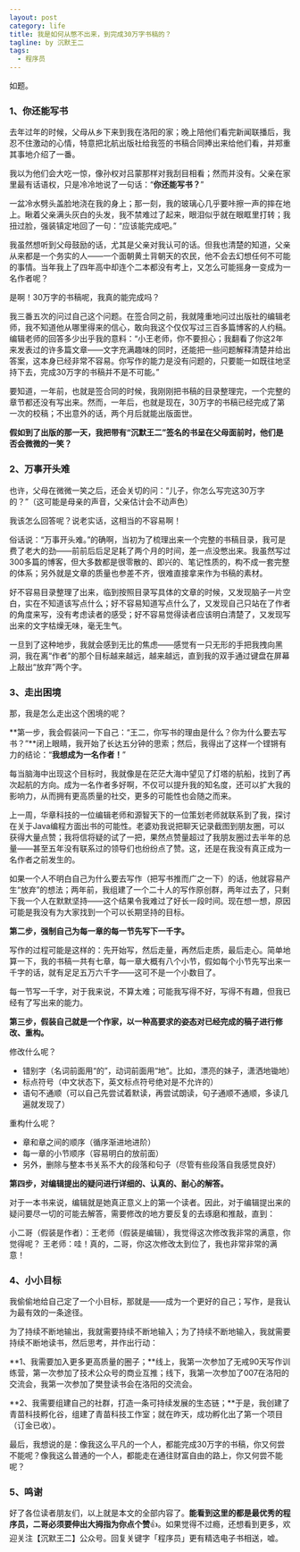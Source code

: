 ```yaml
---
layout: post
category: life
title: 我是如何从憋不出来，到完成30万字书稿的？
tagline: by 沉默王二
tags: 
  - 程序员
---
```


如题。

<!--more-->




### 1、你还能写书

去年过年的时候，父母从乡下来到我在洛阳的家；晚上陪他们看完新闻联播后，我忍不住激动的心情，特意把北航出版社给我签的书稿合同捧出来给他们看，并郑重其事地介绍了一番。

我以为他们会大吃一惊，像孙权对吕蒙那样对我刮目相看；然而并没有。父亲在家里最有话语权，只是冷冷地说了一句话：“**你还能写书？**”

一盆冷水劈头盖脸地浇在我的身上；那一刻，我的玻璃心几乎要咔擦一声的摔在地上。瞅着父亲满头灰白的头发，我不禁难过了起来，眼泪似乎就在眼眶里打转；我扭过脸，强装镇定地回了一句：“应该能完成吧。”

我虽然想听到父母鼓励的话，尤其是父亲对我认可的话。但我也清楚的知道，父亲从来都是一个务实的人——一个面朝黄土背朝天的农民，他不会去幻想任何不可能的事情。当年我上了四年高中却连个二本都没有考上，又怎么可能摇身一变成为一名作者呢？

是啊！30万字的书稿呢，我真的能完成吗？

我三番五次的问过自己这个问题。在签合同之前，我就隆重地问过出版社的编辑老师，我不知道他从哪里得来的信心，敢向我这个仅仅写过三百多篇博客的人约稿。编辑老师的回答多少出乎我的意料：“小王老师，你不要担心；我翻看了你这2年来发表过的许多篇文章——文字充满趣味的同时，还能把一些问题解释清楚并给出答案，这本身已经非常不容易。你写作的能力是没有问题的，只要能一如既往地坚持下去，完成30万字的书稿并不是不可能。”

要知道，一年前，也就是签合同的时候，我刚刚把书稿的目录整理完，一个完整的章节都还没有写出来。然而，一年后，也就是现在，30万字的书稿已经完成了第一次的校稿；不出意外的话，两个月后就能出版面世。

**假如到了出版的那一天，我把带有“沉默王二”签名的书呈在父母面前时，他们是否会微微的一笑？**

### 2、万事开头难

也许，父母在微微一笑之后，还会关切的问：“儿子，你怎么写完这30万字的？”（这可能是母亲的声音，父亲估计会不动声色）

我该怎么回答呢？说老实话，这相当的不容易啊！

俗话说：“万事开头难。”的确啊，当初为了梳理出来一个完整的书稿目录，我可是费了老大的劲——前前后后足足耗了两个月的时间，差一点没憋出来。我虽然写过300多篇的博客，但大多数都是很零散的、即兴的、笔记性质的，构不成一套完整的体系；另外就是文章的质量也参差不齐，很难直接拿来作为书稿的素材。

好不容易目录整理了出来，临到按照目录写具体的文章的时候，又发现脑子一片空白，实在不知道该写点什么；好不容易知道写点什么了，又发现自己只站在了作者的角度来写，没有考虑读者的感受；好不容易觉得读者应该明白清楚了，又发现写出来的文字枯燥无味，毫无生气。

一旦到了这种地步，我就会感到无比的焦虑——感觉有一只无形的手把我拽向黑洞，我在离“作者”的那个目标越来越远，越来越远，直到我的双手通过键盘在屏幕上敲出“放弃”两个字。

### 3、走出困境

那，我是怎么走出这个困境的呢？

**第一步，我会假装问一下自己：“王二，你写书的理由是什么？你为什么要去写书？”**闭上眼睛，我开始了长达五分钟的思索；然后，我得出了这样一个铿锵有力的结论：“**我想成为一名作者！**”

每当脑海中出现这个目标时，我就像是在茫茫大海中望见了灯塔的航船，找到了再次起航的方向。成为一名作者多好啊，不仅可以提升我的知名度，还可以扩大我的影响力，从而拥有更高质量的社交，更多的可能性也会随之而来。

上一周，华章科技的一位编辑老师和源智天下的一位策划老师就联系到了我，探讨在关于Java编程方面出书的可能性。老婆劝我说把聊天记录截图到朋友圈，可以获得大量点赞；我将信将疑的试了一把，果然点赞量超过了我朋友圈过去半年的总量——甚至五年没有联系过的领导们也纷纷点了赞。这，还是在我没有真正成为一名作者之前发生的。

如果一个人不明白自己为什么要去写作（把写书推而广之一下）的话，他就容易产生“放弃”的想法；两年前，我组建了一个二十人的写作原创群，两年过去了，只剩下我一个人在默默坚持——这个结果令我难过了好长一段时间。现在想一想，原因可能是我没有为大家找到一个可以长期坚持的目标。

**第二步，强制自己为每一章的每一节先写下一千字。**

写作的过程可能是这样的：先开始写，然后走量，再然后走质，最后走心。简单地算一下，我的书稿一共有七章，每一章大概有八个小节，假如每个小节先写出来一千字的话，就有足足五万六千字——这可不是一个小数目了。

每一节写一千字，对于我来说，不算太难；可能我写得不好，写得不有趣，但我已经有了写出来的能力。

**第三步，假装自己就是一个作家，以一种高要求的姿态对已经完成的稿子进行修改、重构。**

修改什么呢？

* 错别字（名词前面用“的”，动词前面用“地”。比如，漂亮的妹子，潇洒地锄地）
* 标点符号（中文状态下，英文标点符号绝对是不允许的）
* 语句不通顺（可以自己先尝试着默读，再尝试朗读，句子通顺不通顺，多读几遍就发现了）

重构什么呢？

* 章和章之间的顺序（循序渐进地进阶）
* 每一章的小节顺序（容易明白的放前面）
* 另外，删除与整本书关系不大的段落和句子（尽管有些段落自我感觉良好）

**第四步，对编辑提出的疑问进行详细的、认真的、耐心的解答。**

对于一本书来说，编辑就是她真正意义上的第一个读者。因此，对于编辑提出来的疑问要尽一切的可能去解答，需要修改的地方要反复的去琢磨和推敲，直到：

小二哥（假装是作者）：王老师（假装是编辑），我觉得这次修改我非常的满意，你觉得呢？
王老师：哇！真的，二哥，你这次修改太到位了，我也非常非常的满意！


### 4、小小目标

我偷偷地给自己定了一个小目标，那就是——成为一个更好的自己；写作，是我认为最有效的一条途径。

为了持续不断地输出，我就需要持续不断地输入；为了持续不断地输入，我就需要持续不断地读书，然后思考，并作出行动：

**1、我需要加入更多更高质量的圈子；**线上，我第一次参加了无戒90天写作训练营，第一次参加了技术公众号的商业互推；线下，我第一次参加了007在洛阳的交流会，我第一次参加了樊登读书会在洛阳的交流会。

**2、我需要组建自己的社群，打造一条可持续发展的生态链；**于是，我创建了青苗科技孵化谷，组建了青苗科技工作室；就在昨天，成功孵化出了第一个项目（订金已收）。

最后，我想说的是：像我这么平凡的一个人，都能完成30万字的书稿，你又何尝不能呢？像我这么普通的一个人，都能走在通往财富自由的路上，你又何尝不能呢？

### 5、鸣谢

好了各位读者朋友们，以上就是本文的全部内容了。**能看到这里的都是最优秀的程序员，二哥必须要伸出大拇指为你点个赞**👍。如果觉得不过瘾，还想看到更多，欢迎关注【沉默王二】公众号。回复关键字「程序员」更有精选电子书相送，嘘。